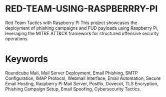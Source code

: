 # RED-TEAM-USING-RASPBERRRY-PI
Red Team Tactics with Raspberry Pi This project showcases the deployment of phishing campaigns and FUD payloads using Raspberry Pi, leveraging the MITRE ATT&amp;CK framework for structured offensive security operations.
# Keywords
Roundcube Mail, Mail Server Deployment, Email Phishing, SMTP Configuration, IMAP Protocol, Webmail Interface, Email Automation, Secure Email Hosting, Raspberry Pi Mail Server, Postfix, Dovecot, TLS Encryption, Phishing Campaign Setup, Email Spoofing, Cybersecurity Tactics.
